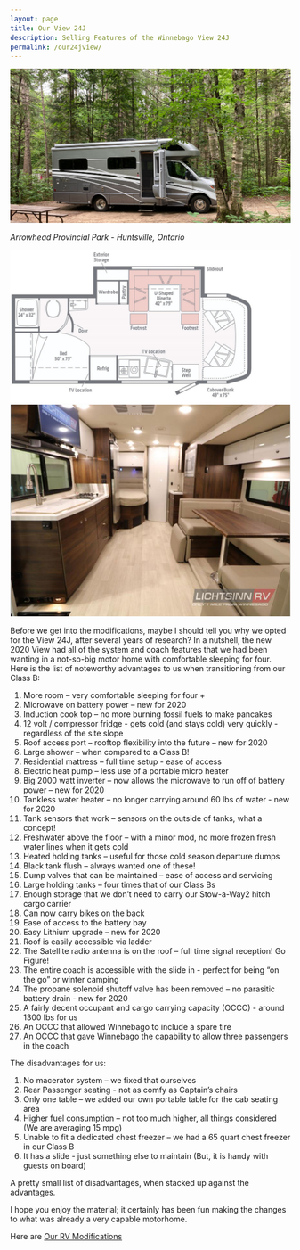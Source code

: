```yaml
---
layout: page
title: Our View 24J
description: Selling Features of the Winnebago View 24J
permalink: /our24jview/
---
```


<img src="/assets/OurViewweb.jpg"/>

<i>Arrowhead Provincial Park - Huntsville, Ontario</i>

<img src="/assets/webfloorplan.jpg"/>

<img src="/assets/webinterior.jpg"/>

Before we get into the modifications, maybe I should tell you why we opted for the View 24J, after several years of research?  In a nutshell, the new 2020 View had all of the system and coach features that we had been wanting in a not-so-big motor home with comfortable sleeping for four.  Here is the list of noteworthy advantages to us when transitioning from our Class B:

1.	More room – very comfortable sleeping for four +
2.	Microwave on battery power – new for 2020
3.	Induction cook top – no more burning fossil fuels to make pancakes
4.	12 volt / compressor fridge - gets cold (and stays cold) very quickly - regardless of the site slope 
5.	Roof access port – rooftop flexibility into the future – new for 2020
6.	Large shower – when compared to a Class B!
7.	Residential mattress – full time setup - ease of access
8.	Electric heat pump – less use of a portable micro heater
9.	Big 2000 watt inverter – now allows the microwave to run off of battery power – new for 2020
10.	Tankless water heater – no longer carrying around 60 lbs of water - new for 2020
11.	Tank sensors that work – sensors on the outside of tanks, what a concept!
12.	Freshwater above the floor – with a minor mod, no more frozen fresh water lines when it gets cold
13.	Heated holding tanks – useful for those cold season departure dumps
14.	Black tank flush – always wanted one of these!
15.	Dump valves that can be maintained – ease of access and servicing
16.	Large holding tanks – four times that of our Class Bs
17.	Enough storage that we don’t need to carry our Stow-a-Way2 hitch cargo carrier
18.	Can now carry bikes on the back
19.	Ease of access to the battery bay
20.	Easy Lithium upgrade – new for 2020
21.	Roof is easily accessible via ladder
22.	The Satellite radio antenna is on the roof – full time signal reception!  Go Figure!
23.	The entire coach is accessible with the slide in - perfect for being “on the go” or winter camping
24.	The propane solenoid shutoff valve has been removed – no parasitic battery drain -  new for 2020
25.	A fairly decent occupant and cargo carrying capacity (OCCC) - around 1300 lbs for us
26.	An OCCC that allowed Winnebago to include a spare tire
27.	An OCCC that gave Winnebago the capability to allow three passengers in the coach

The disadvantages for us:

1.	No macerator system – we fixed that ourselves
2.	Rear Passenger seating - not as comfy as Captain’s chairs
3.	Only one table – we added our own portable table for the cab seating area
4.	Higher fuel consumption – not too much higher, all things considered (We are averaging 15 mpg)
5.	Unable to fit a dedicated chest freezer – we had a 65 quart chest freezer in our Class B
6.	It has a slide - just something else to maintain  (But, it is handy with guests on board)

A pretty small list of disadvantages, when stacked up against the advantages.  

I hope you enjoy the material; it certainly has been fun making the changes to what was already a very capable motorhome.

Here are [Our RV Modifications](/ourmods/)

